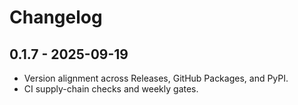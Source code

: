 # Changelog
## 0.1.7 - 2025-09-19
- Version alignment across Releases, GitHub Packages, and PyPI.
- CI supply-chain checks and weekly gates.
